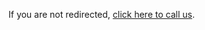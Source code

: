 <!DOCTYPE html>
<html lang="en">
<head>
    <meta charset="UTF-8">
    <meta http-equiv="refresh" content="0;url=tel:+15149222710">
    <title>Redirecting...</title>
</head>
<body>
    <p>If you are not redirected, <a href="tel:+15149222710">click here to call us</a>.</p>
</body>
</html>

